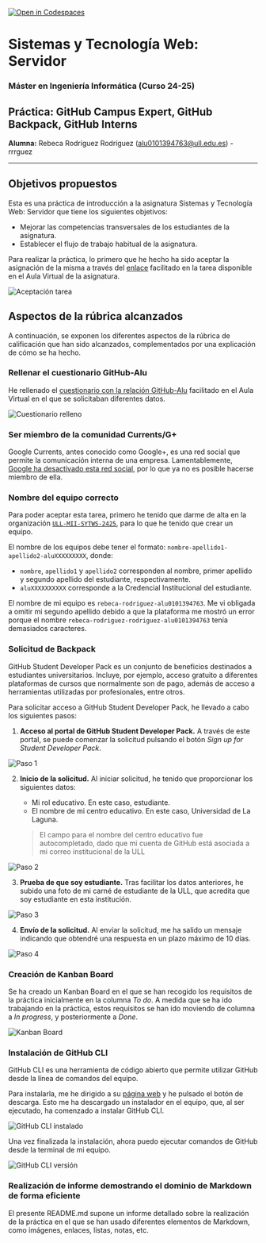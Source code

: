 [![Open in Codespaces](https://classroom.github.com/assets/launch-codespace-2972f46106e565e64193e422d61a12cf1da4916b45550586e14ef0a7c637dd04.svg)](https://classroom.github.com/open-in-codespaces?assignment_repo_id=15966768)

# Sistemas y Tecnología Web: Servidor
### Máster en Ingeniería Informática (Curso 24-25)

## Práctica: GitHub Campus Expert, GitHub Backpack, GitHub Interns

**Alumna:** Rebeca Rodríguez Rodríguez (alu0101394763@ull.edu.es) - rrrguez

--- 

## Objetivos propuestos
Esta es una práctica de introducción a la asignatura Sistemas y Tecnología Web: Servidor que tiene los siguientes objetivos:

* Mejorar las competencias transversales de los estudiantes de la asignatura.
* Establecer el flujo de trabajo habitual de la asignatura.

Para realizar la práctica, lo primero que he hecho ha sido aceptar la asignación de la misma a través del [enlace](https://campusdoctoradoyposgrado2425.ull.es/mod/assign/view.php?id=10738) facilitado en la tarea disponible en el Aula Virtual de la asignatura.

![Aceptación tarea](/img/aceptacion_tarea.png)

## Aspectos de la rúbrica alcanzados
A continuación, se exponen los diferentes aspectos de la rúbrica de calificación que han sido alcanzados, complementados por una explicación de cómo se ha hecho.

### Rellenar el cuestionario GitHub-Alu
He rellenado el [cuestionario con la relación GitHub-Alu](https://docs.google.com/forms/d/e/1FAIpQLSd1NE4hYBF1dJHdgmbPwQ6-z6BpJQVZEnLhcWkuSOTpcbcHRg/viewform) facilitado en el Aula Virtual en el que se solicitaban diferentes datos.

![Cuestionario relleno](/img/cuestionario_relleno.png)

### Ser miembro de la comunidad Currents/G+
Google Currents, antes conocido como Google+, es una red social que permite la comunicación interna de una empresa.
Lamentablemente, [Google ha desactivado esta red social](https://support.google.com/chat/answer/14310347?hl=es), por lo que ya no es posible hacerse miembro de ella.

### Nombre del equipo correcto
Para poder aceptar esta tarea, primero he tenido que darme de alta en la organización [`ULL-MII-SYTWS-2425`](https://github.com/ULL-MII-SYTWS-2425), para lo que he tenido que crear un equipo.

El nombre de los equipos debe tener el formato: `nombre-apellido1-apellido2-aluXXXXXXXXX`, donde:
* `nombre`, `apellido1` y `apellido2` corresponden al nombre, primer apellido y segundo apellido del estudiante, respectivamente.
* `aluXXXXXXXXXX` corresponde a la Credencial Institucional del estudiante.

El nombre de mi equipo es `rebeca-rodriguez-alu0101394763`. Me vi obligada a omitir mi segundo apellido debido a que la plataforma me mostró un error porque el nombre `rebeca-rodriguez-rodriguez-alu0101394763` tenía demasiados caracteres.

### Solicitud de Backpack
GitHub Student Developer Pack es un conjunto de beneficios destinados a estudiantes universitarios. Incluye, por ejemplo, acceso gratuito a diferentes plataformas de cursos que normalmente son de pago, además de acceso a herramientas utilizadas por profesionales, entre otros.

Para solicitar acceso a GitHub Student Developer Pack, he llevado a cabo los siguientes pasos:
1. **Acceso al portal de GitHub Student Developer Pack.** A través de este portal, se puede comenzar la solicitud pulsando el botón _Sign up for Student Developer Pack_.

![Paso 1](/img/backpack/Paso_1.png)

2. **Inicio de la solicitud.** Al iniciar solicitud, he tenido que proporcionar los siguientes datos:
    * Mi rol educativo. En este caso, estudiante.
    * El nombre de mi centro educativo. En este caso, Universidad de La Laguna. 

    > El campo para el nombre del centro educativo fue autocompletado, dado que mi cuenta de GitHub está asociada a mi correo institucional de la ULL

![Paso 2](/img/backpack/Paso_2.png)

3. **Prueba de que soy estudiante.** Tras facilitar los datos anteriores, he subido una foto de mi carné de estudiante de la ULL, que acredita que soy estudiante en esta institución.

![Paso 3](/img/backpack/Paso_3.png)

4. **Envío de la solicitud.** Al enviar la solicitud, me ha salido un mensaje indicando que obtendré una respuesta en un plazo máximo de 10 días.

![Paso 4](/img/backpack/Paso_4.png)

### Creación de Kanban Board 
Se ha creado un Kanban Board en el que se han recogido los requisitos de la práctica inicialmente en la columna _To do_.
A medida que se ha ido trabajando en la práctica, estos requisitos se han ido moviendo de columna a _In progress_, y posteriormente a _Done_.

![Kanban Board](/img/kanban.png)

### Instalación de GitHub CLI
GitHub CLI es una herramienta de código abierto que permite utilizar GitHub desde la línea de comandos del equipo.

Para instalarla, me he dirigido a su [página web](https://cli.github.com) y he pulsado el botón de descarga. Esto me ha descargado un instalador en el equipo, que, al ser ejecutado, ha comenzado a instalar GitHub CLI.

![GitHub CLI instalado](/img/github_cli_instalado.PNG)

Una vez finalizada la instalación, ahora puedo ejecutar comandos de GitHub desde la terminal de mi equipo.

![GitHub CLI versión](/img/ex_github_cli.PNG)

### Realización de informe demostrando el dominio de Markdown de forma eficiente
El presente README.md supone un informe detallado sobre la realización de la práctica en el que se han usado diferentes elementos de Markdown, como imágenes, enlaces, listas, notas, etc.
